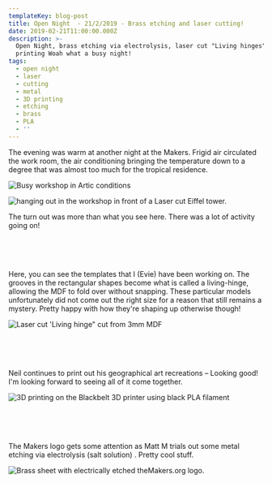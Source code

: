 ```yaml
---
templateKey: blog-post
title: Open Night  - 21/2/2019 - Brass etching and laser cutting!
date: 2019-02-21T11:00:00.000Z
description: >-
  Open Night, brass etching via electrolysis, laser cut "Living hinges", 3D
  printing Woah what a busy night!
tags:
  - open night
  - laser
  - cutting
  - metal
  - 3D printing
  - etching
  - brass
  - PLA
  - ''
---
```

The evening was warm at another night at the Makers. Frigid air circulated the work room, the air conditioning bringing the temperature down to a degree that was almost too much for the tropical residence.

![Busy workshop in Artic conditions](/img/img_20190221_192643.jpg "Busy workshop in Artic conditions")

![hanging out in the workshop in front of a Laser cut Eiffel tower.](/img/img_20190221_192620.jpg "Hanging in the workshop...")

The turn out was more than what you see here. There was a lot of activity going on!

<br>\
<br>

Here, you can see the templates that I (Evie) have been working on. The grooves in the rectangular shapes become what is called a living-hinge, allowing the MDF to fold over without snapping. These particular models unfortunately did not come out the right size for a reason that still remains a mystery. Pretty happy with how they're shaping up otherwise though!

![Laser cut 'Living hinge" cut from 3mm MDF](/img/img_20190228_202033.jpg "Laser cut 'Living hinge\" cut from 3mm MDF")

<br>\
<br>

Neil continues to print out his geographical art recreations – Looking good! I'm looking forward to seeing all of it come together.

![3D printing on the Blackbelt 3D printer using black PLA filament](/img/img_20190221_192709.jpg "3D printing on the Blackbelt 3D printer using black PLA filament")

<br>\
<br>

The Makers logo gets some attention as Matt M trials out some metal etching via electrolysis (salt solution) . Pretty cool stuff.

![Brass sheet with electrically etched theMakers.org logo.](/img/mattmstuff.jpg "Brass sheet with electrically etched theMakers.org logo.")
